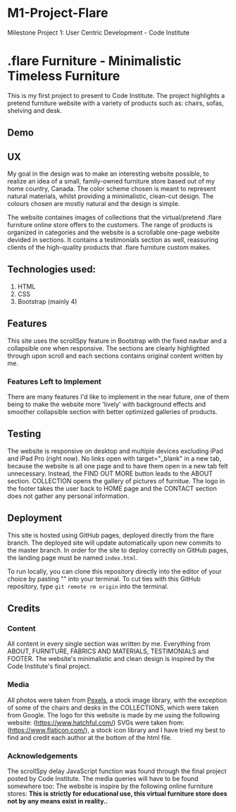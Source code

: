 # M1-Project-Flare
Milestone Project 1: User Centric Development - Code Institute
# .flare Furniture - Minimalistic Timeless Furniture

This is my first project to present to Code Institute. The project highlights a pretend furniture website with a variety of products such as: chairs, sofas, shelving and desk.  

## Demo

## UX
My goal in the design was to make an interesting website possible, to realize an idea of a small, family-owned furniture store based out of my home country, Canada. The color scheme chosen is meant to represent natural materials, whilst providing a minimalistic, clean-cut design. The colours chosen are mostly natural and the design is simple. 

The website containes images of collections that the virtual/pretend .flare furniture online store offers to the customers. The range of products is organized in categories and the website is a scrollable one-page website devided in sections. It contains a testimonials section as well, reassuring clients of the high-quality products that .flare furniture custom makes. 

## Technologies used:
1. HTML
2. CSS
3. Bootstrap (mainly 4)


## Features
This site uses the scrollSpy feature in Bootstrap with the fixed navbar and a collapsible one when responsive. The sections are clearly highlighted through upon scroll and each sections contains original content written by me.

### Features Left to Implement
There are many features I'd like to implement in the near future, one of them being to make the website more 'lively' with background effects and smoother collapsible section with better optimized galleries of products. 


## Testing
The website is responsive on desktop and multiple devices excluding iPad and iPad Pro (right now). 
No links open with target="_blank" in a new tab, because the website is all one page and to have them open in a new tab felt unnecessary. 
Instead, the FIND OUT MORE button leads to the ABOUT section.
COLLECTION opens the gallery of pictures of furnitue. 
The logo in the footer takes the user back to HOME page and the CONTACT section does not gather any personal information. 

## Deployment
This site is hosted using GitHub pages, deployed directly from the flare branch. The deployed site will update automatically upon new commits to the master branch. In order for the site to deploy correctly on GitHub pages, the landing page must be named `index.html`.

To run locally, you can clone this repository directly into the editor of your choice by pasting "" into your terminal. To cut ties with this GitHub repository, type `git remote rm origin` into the terminal.


## Credits

### Content
All content in every single section was written by me. Everything from ABOUT, FURNITURE, FABRICS AND MATERIALS, TESTIMONIALS and FOOTER.
The website's minimalistic and clean design is inspired by the Code Institute's final project. 

### Media
All photos were taken from [Pexels](https://www.pexels.com/), a stock image library, with the exception of some of the chairs and desks in the COLLECTIONS, which were taken from Google. 
The logo for this website is made by me using the following website: (https://www.hatchful.com/)
SVGs were taken from:(https://www.flaticon.com/), a stock icon library and I have tried my best to find and credit each author at the bottom of the html file. 

### Acknowledgements
The scrollSpy delay JavaScript function was found through the final project posted by Code Institute.
The media queries will have to be found somewhere too:
The website is inspire by the following online furniture stores:
**This is strictly for educational use, this virtual furniture store does not by any means exist in reality..** 
